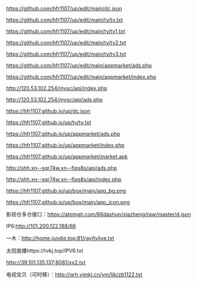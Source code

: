 https://github.com/hfr1107/up/edit/main/dc.json

https://github.com/hfr1107/up/edit/main/tv/tv.txt

https://github.com/hfr1107/up/edit/main/tv/tv1.txt

https://github.com/hfr1107/up/edit/main/tv/tv2.txt

https://github.com/hfr1107/up/edit/main/tv/tv3.txt

https://github.com/hfr1107/up/edit/main/appmarket/ads.php

https://github.com/hfr1107/up/edit/main/appmarket/index.php

http://120.53.102.254/mysc/api/index.php

http://120.53.102.254/mysc/api/ads.php

https://hfr1107.github.io/up/dc.json

https://hfr1107.github.io/up/tv/tv.txt

https://hfr1107.github.io/up/appmarket/ads.php

https://hfr1107.github.io/up/appmarket/index.php

https://hfr1107.github.io/up/appmarket/market.apk

http://shh.xn--sqr74w.xn--fiqs8s/api/ads.php

http://shh.xn--sqr74w.xn--fiqs8s/api/index.php

https://hfr1107.github.io/up/box/main/app_bg.png

https://hfr1107.github.io/up/box/main/app_icon.png

影视仓多仓接口：https://atomgit.com/66dashun/xiazheng/raw/master/d.json

IP6:http://101.200.122.188/66

一木：http://home.jundie.top:81/ray/tvlive.txt

太阳直播https://tvkj.top/IPV6.txt

http://39.101.135.137:8081/xx2.txt

电视宝贝（可时移）：http://qrh.yimkj.cn/ym/lib/zb1122.txt

